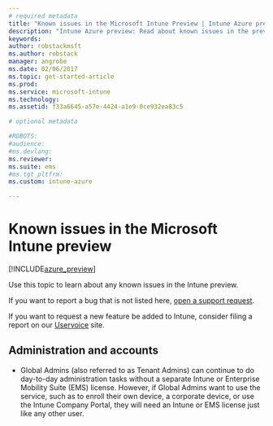 ```yaml
---
# required metadata
title: "Known issues in the Microsoft Intune Preview | Intune Azure preview | Microsoft Docs"
description: "Intune Azure preview: Read about known issues in the preview"
keywords:
author: robstackmsft
ms.author: robstack
manager: angrobe
ms.date: 02/06/2017
ms.topic: get-started-article
ms.prod:
ms.service: microsoft-intune
ms.technology:
ms.assetid: f33a6645-a57e-4424-a1e9-0ce932ea83c5

# optional metadata

#ROBOTS:
#audience:
#ms.devlang:
ms.reviewer:
ms.suite: ems
#ms.tgt_pltfrm:
ms.custom: intune-azure

---
```


# Known issues in the Microsoft Intune preview


[!INCLUDE[azure_preview](../includes/azure_preview.md)]


Use this topic to learn about any known issues in the Intune preview.

If you want to report a bug that is not listed here, [open a support request](https://docs.microsoft.com/intune/troubleshoot/how-to-get-support-for-microsoft-intune).

If you want to request a new feature be added to Intune, consider filing a report on our [Uservoice](https://microsoftintune.uservoice.com/forums/291681-ideas/category/189016-azure-admin-console) site.

## Administration and accounts

- Global Admins (also referred to as Tenant Admins) can continue to do day-to-day administration tasks without a separate Intune or Enterprise Mobility Suite (EMS) license. However, if Global Admins want to use the service, such as to enroll their own device, a corporate device, or use the Intune Company Portal, they will need an Intune or EMS license just like any other user.

